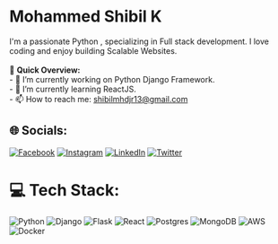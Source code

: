 # Mohammed Shibil K
I'm a passionate Python , specializing in Full stack development. I love coding and enjoy building Scalable Websites. <br><br>🚀 **Quick Overview:**<br>- 🔭 I’m currently working on Python Django Framework.<br>- 🌱 I’m currently learning ReactJS.<br>- 📫 How to reach me: shibilmhdjr13@gmail.com


## 🌐 Socials:
[![Facebook](https://img.shields.io/badge/Facebook-%231877F2.svg?logo=Facebook&logoColor=white)](https://facebook.com/https://www.facebook.com/profile.php?id=100013524310795) [![Instagram](https://img.shields.io/badge/Instagram-%23E4405F.svg?logo=Instagram&logoColor=white)](https://instagram.com/https://www.instagram.com/shibil.mohd_/) [![LinkedIn](https://img.shields.io/badge/LinkedIn-%230077B5.svg?logo=linkedin&logoColor=white)](https://linkedin.com/in/https://www.linkedin.com/in/mohammed-shibil-907) [![Twitter](https://img.shields.io/badge/Twitter-%231DA1F2.svg?logo=Twitter&logoColor=white)](https://twitter.com/https://twitter.com/shibilmohd13_) 

# 💻 Tech Stack:
![Python](https://img.shields.io/badge/python-3670A0?style=for-the-badge&logo=python&logoColor=ffdd54) ![Django](https://img.shields.io/badge/django-%23092E20.svg?style=for-the-badge&logo=django&logoColor=white) ![Flask](https://img.shields.io/badge/flask-%23000.svg?style=for-the-badge&logo=flask&logoColor=white) ![React](https://img.shields.io/badge/react-%2320232a.svg?style=for-the-badge&logo=react&logoColor=%2361DAFB) ![Postgres](https://img.shields.io/badge/postgres-%23316192.svg?style=for-the-badge&logo=postgresql&logoColor=white) ![MongoDB](https://img.shields.io/badge/MongoDB-%234ea94b.svg?style=for-the-badge&logo=mongodb&logoColor=white) ![AWS](https://img.shields.io/badge/AWS-%23FF9900.svg?style=for-the-badge&logo=amazon-aws&logoColor=white) ![Docker](https://img.shields.io/badge/docker-%230db7ed.svg?style=for-the-badge&logo=docker&logoColor=white)
